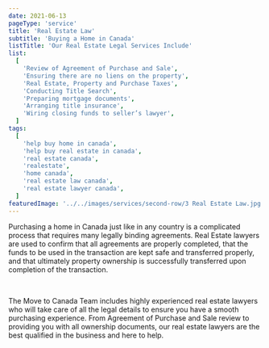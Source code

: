 ```yaml
---
date: 2021-06-13
pageType: 'service'
title: 'Real Estate Law'
subtitle: 'Buying a Home in Canada'
listTitle: 'Our Real Estate Legal Services Include'
list:
  [
    'Review of Agreement of Purchase and Sale',
    'Ensuring there are no liens on the property',
    'Real Estate, Property and Purchase Taxes',
    'Conducting Title Search',
    'Preparing mortgage documents',
    'Arranging title insurance',
    'Wiring closing funds to seller’s lawyer',
  ]
tags:
  [
    'help buy home in canada',
    'help buy real estate in canada',
    'real estate canada',
    'realestate',
    'home canada',
    'real estate law canada',
    'real estate lawyer canada',
  ]
featuredImage: '../../images/services/second-row/3 Real Estate Law.jpg'
---
```


Purchasing a home in Canada just like in any country is a complicated process that requires many legally binding agreements. Real Estate lawyers are used to confirm that all agreements are properly completed, that the funds to be used in the transaction are kept safe and transferred properly, and that ultimately property ownership is successfully transferred upon completion of the transaction.  

<br/>

The Move to Canada Team includes highly experienced real estate lawyers who will take care of all the legal details to ensure you have a smooth purchasing experience. From Agreement of Purchase and Sale review to providing you with all ownership documents, our real estate lawyers are the best qualified in the business and here to help.
